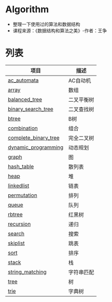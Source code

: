 # Algorithm
- 整理一下使用过的算法和数据结构
- 课程来源：《数据结构和算法之美》-作者：王争

# 列表
项目 | 描述 | 
-|-|
[ac_automata](/ac_automata/) | AC自动机 |
[array](/array/) | 数组 |
[balanced_tree](/balanced_tree/) | 二叉平衡树 |
[binary_search_tree](/binary_search_tree/) | 二叉查找树 |
[btree](/btree/) | B树 |
[combination](/combination/) | 组合 |
[complete_binary_tree](/complete_binary_tree/) | 完全二叉树 |
[dynamic_programming](/dynamic_programming/) | 动态规划 |
[graph](/graph/) | 图 |
[hash_table](/hash_table/) | 散列表 |
[heap](/heap/) | 堆 |
[linkedlist](/linkedlist/) | 链表 |
[permutation](/permutation/) | 排列 |
[queue](/queue/) | 队列 |
[rbtree](/rbtree/) | 红黑树 |
[recursion](/recursion/) | 递归 |
[search](/search/) | 搜索 |
[skiplist](/skiplist/) | 跳表 |
[sort](/sort/) | 排序 |
[stack](/stack/) | 栈 |
[string_matching](/string_matching/) | 字符串匹配 |
[tree](/tree/) | 树 |
[trie](/trie/) | 字典树 |